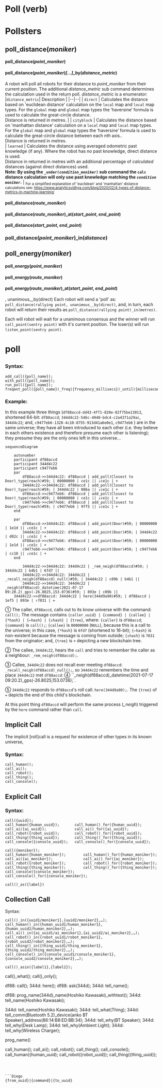 # Poll (verb)

# Pollsters
## poll_distance(*moniker*)
#### poll_distance(*point_moniker*)
#### poll_distance(*point_moniker*)*[…]*_by(*distance_metric*)
A robot will poll all robots for their distance to *point_moniker* from their current position.  The additional *distance_metric* sub command determines the calculation used in the return poll. *distance_metric* is a enumerator:
|```distance_metric```| Description |
|--|--|
| ```direct``` | Calculates the distance based on 'euclidean distance' calculation on the ```local``` map and ```local``` map types.  For the ```global``` map and ```global``` map types the ‘haversine’ formula is used to calculate the great-circle distance.<br> Distance is returned in metres.   |
| ```cityblock``` | Calculates the distance based on 'manhattan distance' calculation on a  ```local``` map and ```local``` map types.  For the ```global``` map and ```global``` map types the ‘haversine’ formula is used to calculate the great-circle distance between each _nth_ axis..<br>Distance is returned in metres.   
| ```learned``` | Calculates the distance using averaged odometric past knowledge (if any).  Where the robot has no past knowledge, direct distance is used.<br>Distance in returned in metres with an additional percentage of _calculated_ distances (against direct distances) used.<br>**Note: By using the ```_under(```*```condition_moniker```*```)``` sub command the ```calc``` distance calculation will only use past knowledge matching the *```condition moniker```*.** |
<sub>For a simplified explanation of 'euclidean' and 'manhattan' distance calculations see:  https://www.analyticsvidhya.com/blog/2020/02/4-types-of-distance-metrics-in-machine-learning/</sub>

#### poll_distance(*route_moniker*)
#### poll_distance(*route_moniker*)_at(*start_point*, *end_point*)
#### poll_distance(*start_point*, *end_point*)

### poll_distance(*point_moniker*)_in(*distance*)

## poll_energy(*moniker*)
#### poll_energy(*point_moniker*)
#### poll_energy(*route_moniker*)
#### poll_energy(*route_moniker*)_at(*start_point*, *end_point*)


, unanimous__by(direct)
Each robot will send a 'poll' as: ```poll_distance(rallying point, unanimous__by(direct)```, and, in turn, each robot will return their results as ```poll_distance(rallying point)_in(```*```metres```*```)```.

Each will robot will wait for a unanimous consensus and the winner will run ```call_point(sentry point)``` with it's current position.  The loser(s) will run ```listen_point(sentry point)```.


# poll



## 



### Syntax:

```Diego
add_call({poll_name});
with_poll({poll_name});
run_poll({poll_name});
freqent_poll({poll_name})_freq({frequency_millisecs})_until({milliseconds/datetime});
```

### Example:

In this example three things (`df88accd-dd43-4ff1-820e-82f75be13013`, shortened 64-bit: `df88accd`; `344d4c22-546c-4940-bdc4-c2a4371a29ac`, `344d4c22`; and, `c9477eb6-1328-4c10-8755-913d41a6e0e1`, `c9477eb6` ) are in the same universe; they have all been introduced to each other (i.e. they believe in each others existence and therefore presume each other is listening); they presume they are the only ones left in this universe…

```mermaid
sequenceDiagram

	autonumber
	participant df88accd
	participant 344d4c22
	participant c9477eb6
	par
		df88accd->>344d4c22: df88accd | add_poll(Closest to Door)_type(reach)#59; | 00000000 | ce1c || ↓ce1c | +
		344d4c22->>344d4c22: df88accd | add_poll(Closest to Door)_type(reach)#59; | 344d4c22 | 086a || ↓ce1c | +
		df88accd->>c9477eb6: df88accd | add_poll(Closest to Door)_type(reach)#59; | 00000000 | ce1c || ↓ce1c | +
		c9477eb6->>c9477eb6: df88accd | add_poll(Closest to Door)_type(reach)#59; | c9477eb6 | 9ff5 || ↓ce1c | +
	end
	
	par
		df88accd->>344d4c22: df88accd | add_point(Door)#59; | 00000000 | 1e1d || ↓ce1c | +
		344d4c22->>344d4c22: df88accd | add_point(Door)#59; | 344d4c22 | d02c || ↓ce1c | +
		df88accd->>c9477eb6: df88accd | add_point(Door)#59; | 00000000 | 1e1d || ↓ce1c | +
		c9477eb6->>c9477eb6: df88accd | add_point(Door)#59; | c9477eb6 | cc18 || ↓ce1c | +
	end
	
		344d4c22->>344d4c22: 344d4c22 | _rem_neigh(df88accd)#59; | 344d4c22 | b4b1 | 6fd7 ||
		344d4c22->>344d4c22: 344d4c22 | _recall_neigh(df88accd)_null()#59; | 344d4c22 | c09b | b4b1 ||
		344d4c22->>344d4c22: 344d4c22 | _neigh(df88accd)_datetime(2021-07-17 09:20.2)_gps(-26.8025,153.0736)#59; | 893e | c09b ||
	344d4c22->>df88accd: 344d4c22 | here(344d9a90)#59; | df88accd | 1ef5 | 893e | ↑7031 | =	
```

&#9312; The caller, `df88accd`, calls out to its know universe with the command: `call();`   The message contains `{caller_uuid} | {command} | {callee} | {*hash} | {←hash} | {↕hash} | {tree}`, where: `{caller}` is  `df88accd`; `{command}` is `call();`; `{callee}` is `00000000` (`NULL`), because this is a call to the universe; in this case, `{*hash}` is `6fd7` (shortened to 16-bit); `{←hash}` is non-existent because the message is coming from outside; `{↕hash}` is `7031` from the originator; and, `{tree}` is `+` depicting a new blockchain tree.

&#9313; The callee, `344d4c22`, hears the `call` and tries to remember the caller as a neighbour: `_rem_neigh(df88accd);`.

&#9314; Callee, `344d4c22` does not recall ever meeting `df88accd`: `_recall_neigh(df88accd)_null();`, so `344d4c22` remembers the time and place `344d4c22` met `df88accd`: &#9315; ``_neigh(df88accd)_datetime(2021-07-17 09:20.2)_gps(-26.8025,153.0736);`.

&#9316; `344d4c22` responds to `df88accd`'s roll call: `here(344d9a90);`. The `{tree}` of `=` depicts the end of this child's blockchain.

At this point thing `df88accd` will perform the same process (*_neigh*) triggered by the `here` command rather than `call`.

## Implicit Call

The implicit [roll]call is a request for existence of other types in its known universe, 

### Syntax:

```Diego
call_human();
call_ai();
call_robot();
call_thing();
call_console();
```

## Explicit Call

### Syntax:

```Diego
call({uuid});
call_human({human_uuid});		call_human()_for({human_uuid});
call_ai({ai_uuid});				call_ai()_for({ai_uuid});
call_robot({robot_uuid});		call_robot()_for({robot_uuid});
call_thing({thing_uuid});		call_thing()_for({thing_uuid});
call_console({console_uuid});	call_console()_for({console_uuid});

call({moniker});
call_human({human_moniker});		call_human()_for({human_moniker});
call_ai({ai_moniker});				call_ai()_for({ai_moniker});
call_robot({robot_moniker});		call_robot()_for({robot_moniker});
call_thing({thing_moniker});		call_thing()_for({thing_moniker});
call_console({console_moniker});	call_console()_for({console_moniker});

call()_as({label})
```

## Collection Call

Syntax:

```Diego
call()_in({uuid1/moniker1},{uuid2/moniker2},…);
call_human()_in({human_uuid1/human_moniker1},{human_uuid2/human_moniker2},…);
call_ai()_in({ai_uuid1/ai_moniker1},{ai_uuid2/ai_moniker2},…);
call_robot()_in({robot_uuid1/robot_moniker1},{robot_uuid2/robot_moniker2},…);
call_thing()_in({thing_uuid1/thing_moniker1},{thing_uuid2/thing_moniker2},…);
call_console()_in({console_uuid1/console_moniker1},{console_uuid2/console_moniker2},…);

call()_asin({label1},{label2});
```












call()_what();
call()_only();



df88: call();
344d: here();
df88: ask(344d);
344d: tell_name();

df88: prog_name(344d)_name(Hoshiko Kawasaki)_withtest();
344d: tell_name(Hoshiko Kawasaki);


344d: tell_name(Hoshiko Kawasaki);
344d: tell_what(Thing);
344d: tell_comm(Bluetooth 5.2)_device(anko BT Speaker)_address(86:14:B8:ED:BB:34);
344d: tell_why(BT Speaker);
344d: tell_why(Desk Lamp);
344d: tell_why(Ambient Light);
344d: tell_why(Wireless Charger);

prog_name()



call_human();
call_ai();
call_robot();
call_thing();
call_console();
call_human({human_uuid);
call_robot({robot_uuid});
call_thing({thing_uuid});
```



​```Diego
{from_uuid}|{command}|{to_uuid}
```

